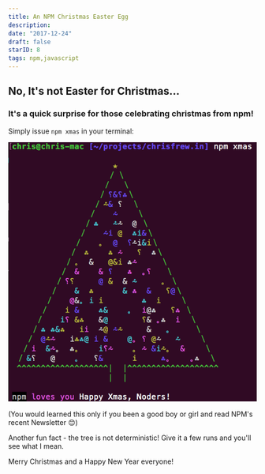 ```yaml
---
title: An NPM Christmas Easter Egg
description:
date: "2017-12-24"
draft: false
starID: 8
tags: npm,javascript
---
```


## No, It's not Easter for Christmas...
### It's a quick surprise for those celebrating christmas from npm!
Simply issue `npm xmas` in your terminal:

![A nice little Christmas tree](npm-christmas.png)

(You would learned this only if you been a good boy or girl and read NPM's recent Newsletter 😊)

Another fun fact - the tree is not deterministic! Give it a few runs and you'll see what I mean.

Merry Christmas and a Happy New Year everyone!
